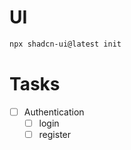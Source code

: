 # UI

```bash
npx shadcn-ui@latest init
```


# Tasks

- [ ] Authentication
    - [ ] login
    - [ ] register